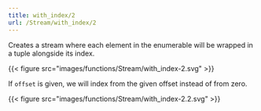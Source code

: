 ```yaml
---
title: with_index/2
url: /Stream/with_index/2
---
```


Creates a stream where each element in the enumerable will be wrapped in a tuple alongside its index.

{{< figure src="images/functions/Stream/with_index-2.svg" >}}

If `offset` is given, we will index from the given offset instead of from zero.

{{< figure src="images/functions/Stream/with_index-2.2.svg" >}}

